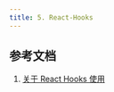```yaml
---
title: 5. React-Hooks
---
```


## 参考文档

1. [关于 React Hooks 使用](https://blog.csdn.net/pz1021/article/details/104763207)
